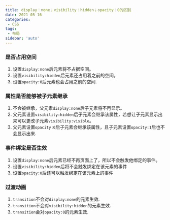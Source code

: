 ```yaml
---
title: display：none；visibility：hidden；opacity：0的区别
date: 2021-05-16
categories: 
 - CSS
tags:
 - 布局
sidebar: 'auto'
---
```


### 是否占用空间
1. 设置`display:none`后元素将不占据空间。
2. 设置`visibility:hidden`后元素还占用着之前的空间。
3. 设置`opacity:0`后元素也会占用之前的空间.

### 属性是否能够被子元素继承
1. 不会被继承，父元素`display:none`后子元素将不再显示。
2. 父元素设置`visibility:hidden`后子元素会继承该属性，若想让子元素显示出来可以更改子元素`visibility:visible`。
3. 父元素设置`opacity:0`后子元素会继承该属性，且子元素设置`opacity:1`后也不会显示出来.


### 事件绑定是否生效
1. 设置`display:none`后元素已经不再页面上了，所以不会触发他绑定的事件。
2. 设置`visibility:hidden`后将不会触发绑定在该元素的事件
3. 设置`opacity:0`后还可以触发绑定在该元素上的事件

### 过渡动画
1. `transition`不会对`display:none`的元素生效.
2. `transition`不会对`visibility:hidden`的元素生效.
3. `transition`会对`opacity:0`的元素生效.
